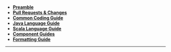 

<ul class="list-group" style="padding-top: 30px; font-weight: bold;">
	<li class="list-group-item">
		<a href="{{ site.baseurl }}/contributing/code-style-and-quality-preamble.html">
			Preamble
		</a>
	</li>
	<li class="list-group-item">
		<a href="{{ site.baseurl }}/contributing/code-style-and-quality-pull-requests.html">
			Pull Requests & Changes
		</a>
	</li>
	<li class="list-group-item">
		<a href="{{ site.baseurl }}/contributing/code-style-and-quality-common.html">
			Common Coding Guide
		</a> 
	</li>
	<li class="list-group-item">
		<a href="{{ site.baseurl }}/contributing/code-style-and-quality-java.html">
			Java Language Guide
		</a> 
	</li>
	<li class="list-group-item">
		<a href="{{ site.baseurl }}/contributing/code-style-and-quality-scala.html">
			Scala Language Guide
		</a> 
	</li>
	<li class="list-group-item">
		<a href="{{ site.baseurl }}/contributing/code-style-and-quality-components.html">
			Component Guides
		</a> 
	</li>
	<li class="list-group-item">
		<a href="{{ site.baseurl }}/contributing/code-style-and-quality-formatting.html">
			Formatting Guide
		</a> 
	</li>
</ul>


<hr/>